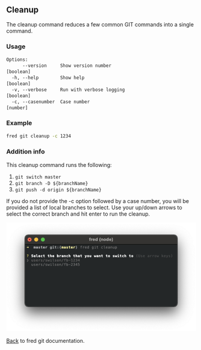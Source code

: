 ## Cleanup

The cleanup command reduces a few common GIT commands into a single command.  


### Usage

```
Options:
      --version     Show version number                                [boolean]
  -h, --help        Show help                                          [boolean]
  -v, --verbose     Run with verbose logging                           [boolean]
  -c, --casenumber  Case number                                         [number]
```

### Example

```sh
fred git cleanup -c 1234
```

### Addition info

This cleanup command runs the following:

1. `git switch master`
2. `git branch -D ${branchName}`
3. `git push -d origin ${branchName}`

If you do not provide the -c option followed by a case number, you will be provided a list of local branches to select. Use your up/down arrows to select the correct branch and hit enter to run the cleanup.

![cleanup](./cleanup-select.png)

[Back](../README.md) to fred git documentation.